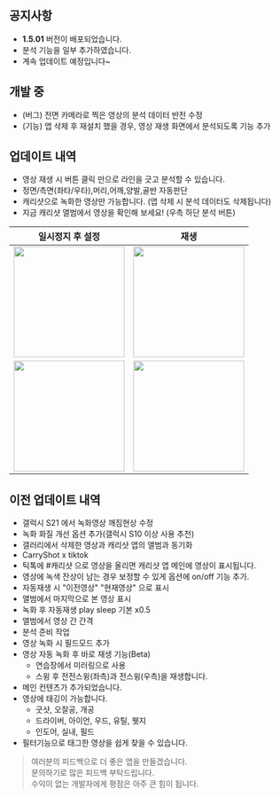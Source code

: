 ## 공지사항 
- **1.5.01** 버전이 배포되었습니다.
- 분석 기능을 일부 추가하였습니다.
- 계속 업데이트 예정입니다~

## 개발 중 
- (버그) 전면 카메라로 찍은 영상의 분석 데이터 반전 수정
- (기능) 앱 삭제 후 재설치 했을 경우, 영상 재생 화면에서 분석되도록 기능 추가

## 업데이트 내역
- 영상 재생 시 버튼 클릭 만으로 라인을 긋고 분석할 수 있습니다.
- 정면/측면(좌타/우타),머리,어깨,양발,골반 자동판단  
- 캐리샷으로 녹화한 영상만 가능합니다. (앱 삭제 시 분석 데이터도 삭제됩니다)  
- 지금 캐리샷 앨범에서 영상을 확인해 보세요! (우측 하단 분석 버튼)  

|일시정지 후 설정|재생|
|---|---|
|<img src="https://user-images.githubusercontent.com/61589832/117577145-8fd4ed00-b123-11eb-8d00-db61ad51b0b0.gif" width="200" />|<img src="https://user-images.githubusercontent.com/61589832/117577147-93687400-b123-11eb-8fe7-6a0abf27d8a3.gif" width="200" />|
|<img src="https://user-images.githubusercontent.com/61589832/117577152-97949180-b123-11eb-90ca-58e1368ec807.gif" width="200" />|<img src="https://user-images.githubusercontent.com/61589832/117577156-99f6eb80-b123-11eb-9510-024f31437dfb.gif" width="200" />|

## 이전 업데이트 내역
  - 갤럭시 S21 에서 녹화영상 깨짐현상 수정
  - 녹화 화질 개선 옵션 추가(갤럭시 S10 이상 사용 추천)
  - 갤러리에서 삭제한 영상과 캐리샷 앱의 앨범과 동기화
  - CarryShot x tiktok 
  - 틱톡에 #캐리샷 으로 영상을 올리면 캐리샷 앱 메인에 영상이 표시됩니다.
  - 영상에 녹색 잔상이 남는 경우 보정할 수 있게 옵션에 on/off 기능 추가.
  - 자동재생 시 "이전영상" "현재영상" 으로 표시
  - 앨범에서 마지막으로 본 영상 표시
  - 녹화 후 자동재생 play sleep 기본 x0.5
  - 앨범에서 영상 간 간격
  - 분석 준비 작업
  - 영상 녹화 시 필드모드 추가
  - 영상 자동 녹화 후 바로 재생 기능(Beta)
    - 연습장에서 미러링으로 사용  
    - 스윙 후 전전스윙(좌측)과 전스윙(우측)을 재생합니다.
  - 메인 컨텐츠가 추가되었습니다.
  - 영상에 태깅이 가능합니다.
	  - 굿샷, 오잘공, 개공
	  - 드라이버, 아이언, 우드, 유틸, 웻지
	  - 인도어, 실내, 필드
  -  필터기능으로 태그한 영상을 쉽게 찾을 수 있습니다.


> 여러분의 피드백으로 더 좋은 앱을 만들겠습니다.  
> 문의하기로 많은 피드백 부탁드립니다.  
> 수익이 없는 개발자에게 평점은 아주 큰 힘이 됩니다.
